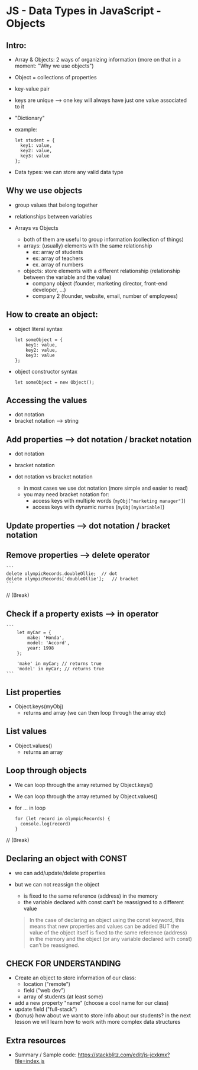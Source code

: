 

# JS - Data Types in JavaScript - Objects

<!--- 
Status: draft

-->





## Intro:

- Array & Objects: 2 ways of organizing information (more on that in a moment: "Why we use objects")

- Object = collections of properties 
- key-value pair
- keys are unique --> one key will always have just one value associated to it
- "Dictionary"

- example:

  ```
  let student = {
    key1: value,
    key2: value,
    key3: value
  };
  ```

- Data types: we can store any valid data type


## Why we use objects

- group values that belong together
- relationships between variables

- Arrays vs Objects
  - both of them are useful to group information (collection of things)
  - arrays: (usually) elements with the same relationship
    - ex: array of students
    - ex: array of teachers
    - ex. array of numbers
  - objects: store elements with a different relationship (relationship between the variable and the value)
    - company object (founder, marketing director, front-end developer, ...)
    - company 2 (founder, website, email, number of employees)




## How to create an object:

- object literal syntax

    ```
    let someObject = {
        key1: value,
        key2: value,
        key3: value
    };
    ```

- object constructor syntax
    ```
	let someObject = new Object();
    ```


## Accessing the values
- dot notation
- bracket notation --> string 


## Add properties --> dot notation / bracket notation

- dot notation
- bracket notation

- dot notation vs bracket notation
  - in most cases we use dot notation (more simple and easier to read)
  - you may need bracket notation for:
    - access keys with multiple words (`myObj["marketing manager"]`)
    - access keys with dynamic names (`myObj[myVariable]`)


## Update properties --> dot notation / bracket notation



## Remove properties --> delete operator

    ```
	delete olympicRecords.doubleOllie;	// dot
	delete olympicRecords['doubleOllie'];	// bracket
    ```


// (Break)


##  Check if a property exists --> in operator
	
    ```
        let myCar = {
            make: 'Honda',
            model: 'Accord',
            year: 1998
        };

        'make' in myCar; // returns true
        'model' in myCar; // returns true
    ```
        


## List properties
- Object.keys(myObj) 
  - returns and array (we can then loop through the array etc)


## List values
- Object.values()
  - returns an array


## Loop through objects

- We can loop through the array returned by Object.keys()
- We can loop through the array returned by Object.values()


- for ... in loop

    ```
	for (let record in olympicRecords) {
	  console.log(record)
	}
    ```


// (Break)


## Declaring an object with CONST
- we can add/update/delete properties
- but we can not reassign the object
    - is fixed to the same reference (address) in the memory
    - the variable declared with const can’t be reassigned to a different value


    > In the case of declaring an object using the const keyword, this means that new properties and values can be added BUT the value of the object itself is fixed to the same reference (address) in the memory and the object (or any variable declared with const) can’t be reassigned.


## CHECK FOR UNDERSTANDING

<!-- 
GOAL: practice objects + get a nice name for our class ;)
TIME: 15m + 10m
-->

- Create an object to store information of our class:
  - location ("remote")
  - field ("web dev")
  - array of students (at least some)
- add a new property "name" (choose a cool name for our class)
- update field ("full-stack")
- (bonus) how about we want to store info about our students? in the next lesson we will learn how to work with more complex data structures


## Extra resources

- Summary / Sample code:
  https://stackblitz.com/edit/js-jcxkmx?file=index.js



